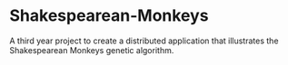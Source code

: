# Shakespearean-Monkeys
A third year project to create a distributed application that illustrates the Shakespearean Monkeys genetic algorithm.
